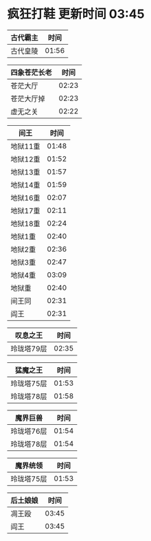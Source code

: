 # 疯狂打鞋 更新时间 03:45

| 古代霸主   | 时间    |
|--------|-------|
| 古代皇陵 | 01:56 |

| 四象苍茫长老   | 时间    |
|--------|-------|
| 苍茫大厅 | 02:23 |
| 苍茫大厅掉 | 02:23 |
| 虚无之关 | 02:22 |

| 间王   | 时间    |
|--------|-------|
| 地狱11重 | 01:48 |
| 地狱12重 | 01:52 |
| 地狱13重 | 01:57 |
| 地狱14重 | 01:59 |
| 地狱16重 | 02:07 |
| 地狱17重 | 02:11 |
| 地狱18重 | 02:24 |
| 地狱1重 | 02:40 |
| 地狱2重 | 02:36 |
| 地狱3重 | 02:47 |
| 地狱4重 | 03:09 |
| 地狱重 | 02:40 |
| 间王同 | 02:31 |
| 阎王 | 02:31 |

| 叹息之王   | 时间    |
|--------|-------|
| 玲珑塔79层 | 02:35 |

| 猛魔之王   | 时间    |
|--------|-------|
| 玲珑塔75层 | 01:53 |
| 玲珑塔78层 | 01:58 |

| 魔界巨兽   | 时间    |
|--------|-------|
| 玲珑塔76层 | 01:54 |
| 玲珑塔78层 | 01:54 |

| 魔界统领   | 时间    |
|--------|-------|
| 玲珑塔75层 | 01:53 |

| 后土娘娘   | 时间    |
|--------|-------|
| 凋王殴 | 03:45 |
| 阎王 | 03:45 |